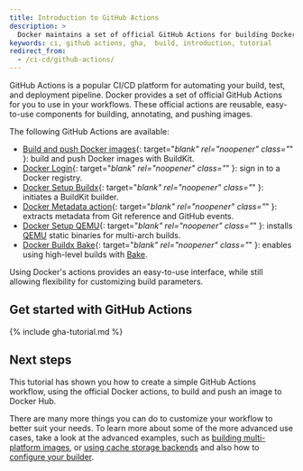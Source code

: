```yaml
---
title: Introduction to GitHub Actions
description: >
  Docker maintains a set of official GitHub Actions for building Docker images.
keywords: ci, github actions, gha,  build, introduction, tutorial
redirect_from:
  - /ci-cd/github-actions/
---
```


GitHub Actions is a popular CI/CD platform for automating your build, test, and
deployment pipeline. Docker provides a set of official GitHub Actions for you to
use in your workflows. These official actions are reusable, easy-to-use
components for building, annotating, and pushing images.

The following GitHub Actions are available:

- [Build and push Docker images](https://github.com/marketplace/actions/build-and-push-docker-images){: target="_blank" rel="noopener" class="_" }:
  build and push Docker images with BuildKit.
- [Docker Login](https://github.com/marketplace/actions/docker-login){: target="_blank" rel="noopener" class="_" }:
  sign in to a Docker registry.
- [Docker Setup Buildx](https://github.com/marketplace/actions/docker-setup-buildx){: target="_blank" rel="noopener" class="_" }:
  initiates a BuildKit builder.
- [Docker Metadata action](https://github.com/marketplace/actions/docker-metadata-action){: target="_blank" rel="noopener" class="_" }:
  extracts metadata from Git reference and GitHub events.
- [Docker Setup QEMU](https://github.com/marketplace/actions/docker-setup-qemu){: target="_blank" rel="noopener" class="_" }:
  installs [QEMU](https://github.com/qemu/qemu) static binaries for multi-arch
  builds.
- [Docker Buildx Bake](https://github.com/marketplace/actions/docker-buildx-bake){: target="_blank" rel="noopener" class="_" }:
  enables using high-level builds with [Bake](../../bake/index.md).

Using Docker's actions provides an easy-to-use interface, while still allowing
flexibility for customizing build parameters.

## Get started with GitHub Actions

{% include gha-tutorial.md %}

## Next steps

This tutorial has shown you how to create a simple GitHub Actions workflow,
using the official Docker actions, to build and push an image to Docker Hub.

There are many more things you can do to customize your workflow to better suit
your needs. To learn more about some of the more advanced use cases, take a look
at the advanced examples, such as [building multi-platform images](examples.md#multi-platform-images),
or [using cache storage backends](examples.md#cache) and also how to
[configure your builder](configure-builder.md).

